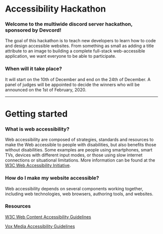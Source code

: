 # Accessibility Hackathon

### Welcome to the multiwide discord server hackathon, sponsored by Devcord! 

The goal of this hackathon is to teach new developers to learn how to code and design accessible websites. 
From something as small as adding a title attribute to an image to building a complete full-stack web-accessible application, 
we want everyone to be able to participate.


### When will it take place?

It will start on the 10th of December and end on the 24th of December. A panel of judges will be appointed to decide the winners  who will be announced on the 1st of February, 2020.

---

# Getting started

### What is web accessibility? 

Web accessibility are composed of strategies, standards and resources to make the Web accessible to people with disabilities, but also benefits those without disabilities. Some examples are people using smartphones, smart TVs, devices with different input modes, or those using slow internet connections or situational limitations. More information can be found at the [W3C Web Accessibility Initiative](https://www.w3.org/WAI/fundamentals/accessibility-intro/).

### How do I make my website accessible?
Web accessibility depends on several components working together, including web technologies, web browsers, authoring tools, and websites.

### Resources

[W3C Web Content Accessibility Guidelines](https://www.w3.org/TR/WCAG21/)

[Vox Media Accessibility Guidelines](https://accessibility.voxmedia.com/)